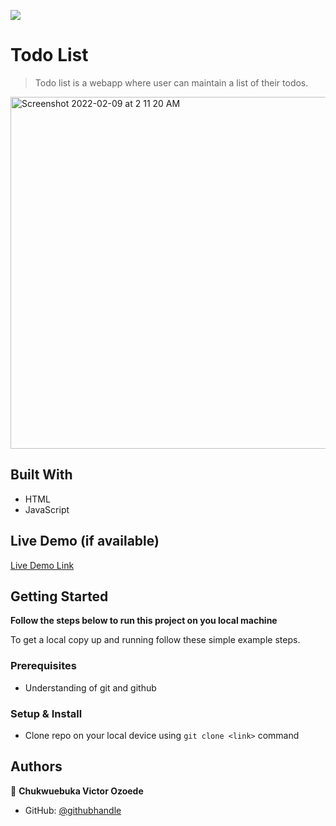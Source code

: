 ![](https://img.shields.io/badge/Microverse-blueviolet)

# Todo List

> Todo list is a webapp where user can maintain a list of their todos.

<img width="563" alt="Screenshot 2022-02-09 at 2 11 20 AM" src="./img/todoshot.png">


## Built With

- HTML
- JavaScript

## Live Demo (if available)

[Live Demo Link](https://awaisanwar544.github.io/awesome-books/)

## Getting Started

**Follow the steps below to run this project on you local machine**


To get a local copy up and running follow these simple example steps.

### Prerequisites
- Understanding of git and github
### Setup & Install
- Clone repo on your local device using `git clone <link>` command

## Authors

👤 **Chukwuebuka Victor Ozoede**

- GitHub: [@githubhandle](https://github.com/chukwuebukaVictor)